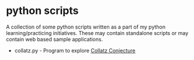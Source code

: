 # python scripts

A collection of some python scripts written as a part of my python learning/practicing initiatives. These may contain standalone scripts or may contain web based sample applications.

* collatz.py - Program to explore [Collatz Conjecture](http://en.wikipedia.org/wiki/Collatz_conjecture)
